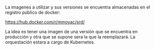 La imagenes a utilizar y sus versiones se encuentra almacenadas en el registro público de docker:

https://hub.docker.com/r/mmoyac/srd/

La idea es tener una imagen de una versión que se encuentra en producción y otra que se supone sera la que la reemplazará. La orquestación estara a cargo de Kubernetes.




